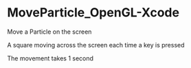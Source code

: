 # MoveParticle_OpenGL-Xcode
Move a Particle on the screen

A square moving across the screen each time a key is pressed

The movement takes 1 second
